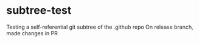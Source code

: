 # subtree-test
Testing a self-referential git subtree of the .github repo
On release branch, made changes in PR
